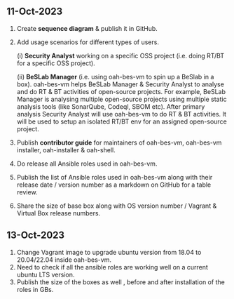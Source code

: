 ## 11-Oct-2023
1. Create **sequence diagram** & publish it in GitHub.
2. Add usage scenarios for different types of users.
   
   (i)  **Security Analyst** working on a specific OSS project (i.e. doing RT/BT for a specific OSS project).
   
   (ii) **BeSLab Manager** (i.e. using oah-bes-vm to spin up a BeSlab in a box).
   oah-bes-vm helps BeSLab Manager & Security Analyst to analyse and do RT & BT activities of open-source projects. For example, BeSLab Manager is analysing multiple open-source projects using multiple static analysis tools (like SonarQube, Codeql, SBOM etc). After primary analysis Security Analyst will use oah-bes-vm to do RT & BT activities. It will be used to setup an isolated RT/BT env for an assigned open-source project.
   
3. Publish **contributor guide** for maintainers of oah-bes-vm, oah-bes-vm installer, oah-installer & oah-shell.
4. Do release all Ansible roles used in oah-bes-vm.
5. Publish the list of Ansible roles used in oah-bes-vm along with their release date / version number as a markdown on GitHub for a table review.
6. Share the size of base box along with OS version number / Vagrant & Virtual Box release numbers.

## 13-Oct-2023
1. Change Vagrant image to upgrade ubuntu version from 18.04 to 20.04/22.04 inside oah-bes-vm.
2. Need to check if all the ansible roles are working well on a current ubuntu LTS version.
3. Publish the size of the boxes as well , before and after installation of the roles in GBs.
